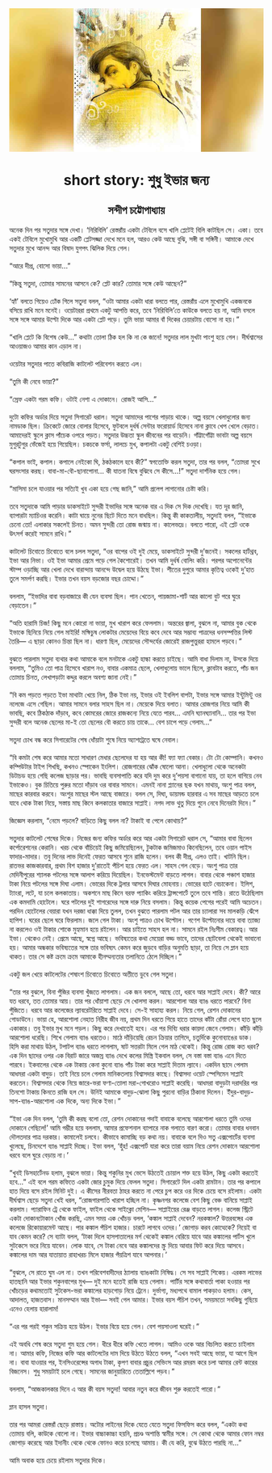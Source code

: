 <div align=center> <img src="../../metadata/images/rabibasariya/short-story:-শুধু-ইভার-জন্য.jpg" align="center" ></div>
<h1 align=center>short story: শুধু ইভার জন্য</h1>
<h2 align=center>সন্দীপ চট্টোপাধ্যায়</h2>
অনেক দিন পর সতুদার সঙ্গে দেখা। ‘নিরিবিলি’ রেস্তরাঁয় একটা টেবিলে বসে খালি প্লেটেই বিলি কাটছিল সে। একা। তবে একই টেবিলে মুখোমুখি আর একটি প্লেটসজ্জা দেখে মনে হল, আরও কেউ আছে বুঝি, সঙ্গী বা সঙ্গিনী। আমাকে দেখে সতুদার মুখে আনন্দ আর বিষাদ যুগপৎ ঝিলিক দিয়ে গেল।<br> <br>“আরে দীপ্র, বোসো ভায়া...”<br> <br>“কিন্তু সতুদা, তোমার সামনের আসনে কে? প্লেট কার? তোমার সঙ্গে কেউ আছেন?”<br> <br>‘হ্যাঁ’ বলতে গিয়েও ঢোঁক গিলে সতুদা বলল, “ওটা আমার একটা ধারা বলতে পার, রেস্তরাঁয় এলে মুখোমুখি একজনকে বসিয়ে রাখি মনে মনেই। ওয়েটাররা প্রথমে একটু আপত্তি করে, তবে ‘নিরিবিলি’তে কাউকে বলতে হয় না, আমি বসলে সঙ্গে সঙ্গে আমার উল্টো দিকে আর একটা প্লেট পড়ে। তুমি ভায়া আমার বাঁ দিকের চেয়ারটায় বোসো না হয়।”<br> <br>“খালি প্লেটে কি বিশেষ কেউ...” কথাটা তোলা ঠিক হল কি না কে জানে! সতুদার লাল মুখটা পাংশু হয়ে গেল। দীর্ঘশ্বাসের আওয়াজও আমার কান এড়াল না।<br> <br>ওয়েটার সতুদার পাতে কবিরাজি কাটলেট পরিবেশন করতে এল।<br> <br>“তুমি কী নেবে ভায়া?”<br> <br>“স্রেফ একটা গরম কফি। ওটাই নেশা এ দোকানে। রোজই আসি...”<br> <br>দুটো কফির অর্ডার দিয়ে সতুদা সিগারেট ধরাল। সতুদা আমাদের পাশের পাড়ায় থাকে। অল্প বয়সে খেলাধুলোর জন্য নামডাক ছিল। ক্রিকেটে জোরে বোলার হিসেবে, ফুটবলে দুর্ধর্ষ সেন্টার ফরোয়ার্ড হিসেবে নানা ক্লাবে খেপ খেলে বেড়াত। আমাদেরই স্কুলে ক্লাস পাঁচেক ওপরে পড়ত। সতুদার উচ্চতা স্কুল জীবনের পর বাড়েনি। গাঁট্টাগোঁট্টা ভাবটা অল্প বয়সে মুগুরটুগুর ভেঁজেই  হয়ে গিয়েছিল। চকচকে ফর্সা, লালচে মুখ, কপালটা একটু বেশিই চওড়া।<br> <br>“কপাল ভাই, কপাল। কপালে নেইকো ঘি, ঠকঠকালে হবে কী?” স্বগতোক্তি করল সতুদা, তার পর বলল, “তোমরা সুখে ঘরসংসার করছ। বাবা-মা-বৌ-ছানাপোনা... কী যাতনা বিষে বুঝিবে সে কীসে...!” সতুদা দার্শনিক হয়ে গেল।<br> <br>“মাসিমা চলে যাওয়ার পর সত্যিই খুব একা হয়ে গেছ জানি,” আমি প্রলেপ লাগানোর চেষ্টা করি।<br> <br>তবে সতুদাকে আমি পাড়ার ডাকসাইটে সুন্দরী ইভাদির সঙ্গে অনেক বার এ দিক সে দিক দেখেছি। যত দূর জানি, ব্যাপারটা ম্যাচিওর করেনি। কাটা ঘায়ে নুনের ছিটে দিতে মনে বাধছিল। কিন্তু কী কাকতালীয়, সতুদাই বলল, “ইভাকে চেনো তো! এলাকার সকলেই চিনত। অমন সুন্দরী তো রোজ জন্মায় না। কালেভদ্রে। বলতে পারো, এই প্লেট ওকে উৎসর্গ করেই সামনে রাখি।”<br> <br>কাটলেট চিবোতে চিবোতে বলে চলল সতুদা, “ওর বাপের ওই দুই মেয়ে, ডাকসাইটে সুন্দরী দু’জনেই। সকলের হার্টথ্রব, ইভা আর নিভা। ওই ইভা আমার প্রেমে পড়ে গেল কৈশোরেই। তখন আমি দুর্ধর্ষ বোলিং করি। পরপর অপোনেন্টের স্টাম্প ওড়াচ্ছি আর খেলা দেখে বারান্দায় আনন্দে উদ্বেল হয়ে উঠছে ইভা। শীতের দুপুরে আমার কৃতিত্ব ওকেই দু’হাত তুলে সমর্পণ করছি। ইভার তখন বয়স বড়জোর বছর চোদ্দো।”<br> <br>বললাম, “ইভাদির বাবা বড়বাজারে কী যেন ব্যবসা ছিল। পান খেতেন, পায়জামা-শার্ট আর কালো বুট পরে ঘুরে বেড়াতেন।”<br> <br>“অতি হারামি চিজ! কিছু মনে কোরো না ভায়া, মুখ খারাপ করে ফেললাম। অন্তরের জ্বালা, বুঝলে না, আমার বুক থেকে ইভাকে ছিনিয়ে নিয়ে গেল মাইরি! মক্ষিচুষ লোকটার মেয়েদের বিয়ে কবে দেবে আর সম্ভাব্য পাত্রদের ধনসম্পত্তির লিস্ট তৈরি— এ ছাড়া কোনও চিন্তা ছিল না। ধারণা ছিল, মেয়েদের সৌন্দর্যের জোরেই রাজপুত্তুররা হামলে পড়বে।”<br> <br>বুঝতে পারলাম সতুদা ব্যথার কথা আমাকে বলে মনটাকে একটু হাল্কা করতে চাইছে। আমি বাধা দিলাম না, উসকে দিয়ে বললাম, “তুমিও তো পাত্র হিসেবে খারাপ নও, বাবার একমাত্র ছেলে, খেলাধুলোয় ভালে ছিলে, ক্লাবটাব করতে, পাঁচ জন তোমায় চিনত, লেখাপড়াটা কদ্দুর করলে অবশ্য জানা নেই।”<br> <br>“বি কম পড়তে পড়তে ইভা মাথাটা খেয়ে নিল, ঠিক ইভা নয়, ইভার ওই ইবলিশ বাপটা, ইভার সঙ্গে আমার ইন্টুমিন্টু ওর নলেজে এসে গে‌ছিল। আমার সামনে বলার সাহস ছিল না। মেয়েকে দিয়ে বলাত। আমার রোজগার নিয়ে আমি কী ভাবছি, কবে ঠিকঠাক দাঁড়াব, কবে কোমরের জোরে রাজকন্যে নিয়ে যেতে পারব... এমনি ঘ্যানঘ্যানানি... তার পর ইভা সুন্দরী বলে অনেক ছেলের মা-ই তো ছেলের বৌ করতে চায় তাকে... বেশ চাপে পড়ে গেলাম...”<br> <br>সতুদা চোখ বন্ধ করে সিগারেটের শেষ ধোঁয়াটা শুষে নিয়ে অ্যাশট্রেতে ঘষে নেবাল।<br> <br>“বি কমটা শেষ করে আমার মতো সাধারণ মেধার ছেলেদের যা হয় আর কী! ফ্যা ফ্যা বেকার। টো টো কোম্পানি। কখনও কম্পিউটার টাইপ শিখছি, কখনও স্পোকেন ইংলিশ। রোজগারের ঝোঁক ষোলো আনা। খেলাধুলো থেকে অনেকটা ডিটাচড হয়ে গেছি কলেজ ছাড়ার পর। ভাবছি ব্যবসাপাতি করে যদি দুম করে দু’পয়সা বাগানো যায়, তা হলে বাগিয়ে নেব ইভাকেও। বুক চিতিয়ে পুরুর মতো দাঁড়াব ওর বাবার সামনে। এমনই নানা প্ল্যানের ছক যখন মাথায়, অংশু পাত্র বলল, মাছের কারবার করবে। অংশুর মাছের স্টল আছে বাজারে। বলল সে, দিঘা, ডায়মন্ড হারবার এ সব মাছের আড়তে চলে যাবে থোক টাকা নিয়ে, সস্তায় মাছ কিনে কলকাতার বাজারে সাপ্লাই। নগদ লাভ থুতু দিয়ে গুনে নেবে দিনেরটা দিনে।”<br> <br>জিজ্ঞেস করলাম, “নেমে পড়লে? বাড়িতে কিছু বলল না? টাকাই বা পেলে কোথায়?”<br> <br>সতুদার কাটলেট শেষের দিকে। নিজের জন্য কফির অর্ডার করে আর একটা সিগারেট ধরাল সে, “আমার বাবা ছিলেন কর্পোরেশনের কেরানি। খরচ থেকে বাঁচিয়েই কিছু জমিয়েছিলেন, টুকটাক জমিজমাও কিনেছিলেন, তবে ওয়ান পাইস ফাদার-মাদার। তবু দিনের লাভ দিনেই ফেরত আসবে শুনে রাজি হলেন। বলব কী দীপ্র, এলও তাই। খাটনি ছিল। রাতভর কাজকারবার, প্রথম বিশ হাজার দু’রাতেই পঁচিশ হয়ে ফেরত এল। সাহস গেল বেড়ে। অংশু পাত্র তার মেদিনীপুরের শ্যালক পটলের সঙ্গে আলাপ করিয়ে দিয়েছিল। ইনভেস্টমেন্ট বাড়তে লাগল। বাবার থেকে পঞ্চাশ হাজার টাকা নিয়ে পটলের সঙ্গে দিঘা এলাম। ভোরের দিকে ট্রলার আসবে দিঘার মোহনায়। ভোরের হাটে বেচাকেনা। ইলিশ, ট্যাংরা, লটে, যা চলে কলকাতায়। অকশনে মাছ কিনে বরফ প্যাকিং করিয়ে ট্রান্সপোর্টে তুলে তবে শান্তি। রাতে উঠেছিলাম এক কমদামি হোটেলে। ঘরে পটলের দুই শাগরেদের সঙ্গে দারু নিয়ে বসলাম। কিন্তু কয়েক পেগের পরেই আমি অচেতন। পরদিন হোটেলের বেয়ারা যখন দরজা ধাক্কা দিয়ে তুলল, তখন বুঝতে পারলাম পটল আর তার চ্যালারা সব মালকড়ি ঝেঁপে হাপিশ। ঘরের ছেলে ঘরে ফিরলাম। জলে গেল টাকা। অংশু পাত্রও চোখ উল্টোল। গণেশ উল্টোনোর দায়ে বাবা ত্যাজ্য না করলেও ওই টাকার শোকে মুহ্যমান হয়ে রইলেন। আর চাইতে সাহস হল না। সামনে রইল নিঃসীম বেকারত্ব। আর ইভা। থেকেও নেই। প্রেমে আছে, স্বপ্নে আছে। ভবিষ্যতের কথা মেয়েরা বড্ড ভাবে, তাদের ছোটবেলা থেকেই ভাবানো হয়। আমার অন্ধকার ভবিষ্যতের সঙ্গে তার ভবিষ্যৎ কেমন করে জুড়বে বাড়ির অনুমতি ছাড়া, তা নিয়ে সে ম্লান হয়ে থাকত। তার সে কষ্ট ক্রমে ক্রমে আমাকে হীনম্মন্যতার তলানিতে ঠেলে দিচ্ছিল।”<br> <br>একটু জল খেয়ে কাটলেটের শেষাংশ চিবোতে চিবোতে অতীতে ডুবে গেল সতুদা।<br> <br>“তার পর বুঝলে, বিনা পুঁজির ব্যবসা খুঁজতে লাগলাম। এক জন বললে, আছে তো, ধরবে আর সাপ্লাই দেবে। কী? আরে যত ধরবে, তত তোমার আয়। তার পর ধোঁয়াশা ছেড়ে সে খোলসা করল। আরশোলা আর ব্যাঙ ধরতে পারবে? বিনা পুঁজিতে। ধরবে আর কলেজের ল্যাবরেটরিতে সাপ্লাই দেবে। সে-ই সাহায্য করল। নিয়ে গেল, রেশন দোকানের গোডাউনে। ভায়া হে, আরশোলা নেহাত নিরীহ জীব নয়, প্রথম দিন ধরতে গিয়ে হাতে তাদের কাঁটা রোঁয়া লেগে হাত ছুলে একাকার। তবু ইভার মুখ মনে পড়ল। কিছু করে দেখাতেই হবে। এর পর দিব্যি ধরার কায়দা জেনে গেলাম। কাঁড়ি কাঁড়ি আরশোলা ধরেছি। শিখে গেলাম ব্যাঙ ধরতেও। মাঠে দাঁড়িয়েছি রেচন ক্রিয়ার তাগিদে, চতুর্দিকে কুনোব্যাঙের ডাক। হিসি করা মাথায় উঠল, টপাটপ ব্যাঙ ধরতে লাগলাম, ষাট সত্তরটা মিলে গেল মাঠ থেকেই। কিন্তু রোজ রোজ কত ধরব? এক দিন ছাদের ওপর এক বিরাট জারে অজস্র ব্যাঙ দেখে কলের মিস্ত্রি ইকবাল বলল, সে বস্তা বস্তা ব্যাঙ এনে দিতে পারবে। ইকবালের থেকে এক টাকায় কেনা কুনো ব্যাঙ পাঁচ টাকা করে সাপ্লাই দিতাম ল্যাবে। একদিন ছাদে পেলাম আধমরা একটা বাদুড়। তাই নিয়ে চলে গেলাম মানিকতলায় বিশ্বাসদার কাছে। বিশ্বাসদা ওয়েট স্পেসিমেন সাপ্লাই করতেন। বিশ্বাসদার থেকে নিয়ে জারে-ভরা ফণা-তোলা মরা-গোখরোও সাপ্লাই করেছি। আধমরা বাদুড়টা দরাদরির পর তিনশো টাকায় কিনতে রাজি হল সে। উনিই আমাকে বাদুড়-ঝোলা কিছু পুরনো বাড়ির ঠিকানা দিলেন। ইঁদুর-বাদুড়-সাপ-ব্যাঙ-আরশোলা এক দিকে, অন্য দিকে ইভা।”<br> <br>“ইভা এক দিন বলল, ‘তুমি কী করছ বলো তো, রেশন দোকানের গদাই বাবাকে বলেছে আরশোলা ধরতে তুমি ওদের দোকানে গেছিলে!’ আমি গম্ভীর হয়ে বললাম, আমার প্রফেশনাল ব্যাপারে নাক গলাতে বারণ করো। তোমার বাবার ধনবান দৌলতদার পাত্র দরকার। কামালেই চলবে। কীভাবে কামাচ্ছি বড় কথা নয়। বাবাকে বলে দিও সতু এক্সপোর্টের ব্যবসা খুলেছে, চিনদেশে ব্যাঙ সাপ্লাই দিচ্ছে। ইভা বলল, ‘হুঁহ! এক্সপোর্ট যারা করে তারা বয়াম নিয়ে রেশন দোকানে আরশোলা ধরবে বলে ঘুরে বেড়ায় না।’<br> <br>“খুবই ডিসহার্টেনড হলাম, বুঝলে ভায়া। কিন্তু শকুনির মুখ ভেসে উঠতেই চোয়াল শক্ত হয়ে উঠল, কিছু একটা করতেই হবে...” এই বলে গরম কফিতে একটা জোর চুমুক দিয়ে ফেলল সতুদা। সিগারেটে দিল একটা রামটান। তার পর কপালে হাত দিয়ে বসে রইল মিনিট দুই। এ কীসের নীরবতা ঠাহর করতে না পেরে চুপ করে ওর দিকে চেয়ে বসে রইলাম। একটা দীর্ঘশ্বাস ছেড়ে সতুদা খেই ধরল, “রোজগারপাতি খারাপ হচ্ছিল না। কৃষ্ণনগর কলেজে বেশ কিছু বেঞ্চ বানিয়ে সাপ্লাই করলাম। প্যারাফিন ট্রে থেকে ফাইল, ফাইল থেকে সাইক্লো মেশিন— সাপ্লাইয়ের রেঞ্জ বাড়তে লাগল। কলেজ স্ট্রিটে একটা দোকানটোকান খোঁজ করছি, এমন সময় এক খোঁচড় বলল, ‘কঙ্কাল সাপ্লাই দেবেন? নরকঙ্কাল? উত্তরবঙ্গের এক কলেজে রিকোয়ারমেন্ট আছে। পার কঙ্কাল পঁচিশ হাজার। চারটে লাগবে ওদের।’ জোগাড় করব কোত্থেকে? নিয়েই বা যাব কেমন করে? সে ব্যাটা বলল, ‘টাকা দিলে হাসপাতালের মর্গ থেকেই কঙ্কাল বেরিয়ে যাবে আর কঙ্কালের পার্টস খুলে সুটকেসে ভরে নিয়ে যাবেন। লোক যাবে, সে টাকা নেবে আর কঙ্কালদের স্ক্রু দিয়ে আবার ফিট করে দিয়ে আসবে। কঙ্কালের দাম আর যাতায়াত রাহাখরচ মিলে হাজার পঁয়ত্রিশ যাবে আপনার।’<br> <br>“বুঝলে, সে রাতে ঘুম এল না। তখন পরিবেশবাদীদের ঠ্যালায় ব্যাঙকাটা নিষিদ্ধ। সে সব সাপ্লাই শিকেয়। এরকম লাভের হাতছানি আর ইভার শকুনবাপের মুখ— দুই মনে হতেই রাজি হয়ে গেলাম। পার্টির সঙ্গে কথাবার্তা পাকা হওয়ার পর খোঁচড়ের কথামতোই সুটকেস-ভরা কঙ্কালের হাড়গোড় নিয়ে ট্রেনে। দুর্ভাগ্য, মধ্যপথে বামাল পাকড়াও হলাম। কেস, আদালত, হাজতবাস। মানসম্মান আর ইভা— সবই গেল আমার। ইভার বয়স পঁচিশ তখন, সময়মতো সবকিছু গুছিয়ে এনেও হেলায় হারালাম!<br> <br>“এর পর পরই শকুন সক্রিয় হয়ে উঠল। ইভার বিয়ে হয়ে গেল। বেশ পয়সাওলা ঘরেই।”<br> <br>এই অবধি শেষ করে সতুদা গুম হয়ে গেল। ধীরে ধীরে কফি খেতে লাগল। আমিও ওকে আর বিচলিত করতে চাইলাম না। আমার কফি, নিজের কফি আর কাটলেটের দাম দিয়ে উঠতে উঠতে বলল, “এখন সবই আছে ভায়া, যা আগে ছিল না। বাবা যাওয়ার পর, ইনসিওরেন্সের অগাধ টাকা, কৃপণ বাবার প্রচুর সেভিংস আর রমরম করে চলা আমার রেন্ট কারের বিজনেস। শুধু সময়টাই চলে গেছে। সামনের জানুয়ারিতে তেতাল্লিশে পড়ব।”<br> <br>বললাম, “আজকালকার দিনে এ আর কী বয়স সতুদা! আবার নতুন করে জীবন শুরু করতেই পারো।”<br> <br>ম্লান হাসল সতুদা।<br> <br>তার পর আমরা রেস্তরাঁ ছেড়ে রাস্তায়। অটোর লাইনের দিকে যেতে যেতে সতুদা ফিসফিস করে বলল, “একটা কথা তোমায় বলি, কাউকে বোলো না। ইভার বাচ্চাকাচ্চা হয়নি, প্রচণ্ড অশান্তি স্বামীর সঙ্গে। সে কোথা থেকে আমার ফোন নম্বর জোগাড় করেছে আর ইদানীং থেকে থেকে ফোনও করে চলেছে আমায়। কী যে করি, বুঝে উঠতে পারছি না...”<br> <br>আমি অবাক হয়ে চেয়ে রইলাম সতুদার দিকে।<br> <br><br> <br>
